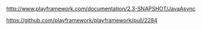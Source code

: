 

http://www.playframework.com/documentation/2.3-SNAPSHOT/JavaAsync

https://github.com/playframework/playframework/pull/2284


